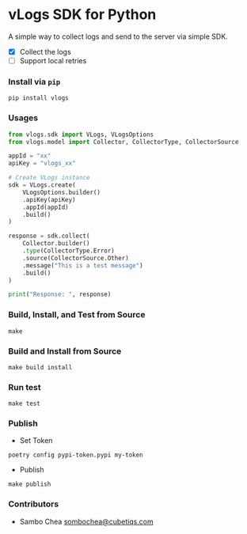 # vLogs SDK for Python

A simple way to collect logs and send to the server via simple SDK.

-   [x] Collect the logs
-   [ ] Support local retries

### Install via `pip`

```shell
pip install vlogs
```

### Usages

```python
from vlogs.sdk import VLogs, VLogsOptions
from vlogs.model import Collector, CollectorType, CollectorSource

appId = "xx"
apiKey = "vlogs_xx"

# Create VLogs instance
sdk = VLogs.create(
    VLogsOptions.builder()
    .apiKey(apiKey)
    .appId(appId)
    .build()
)

response = sdk.collect(
    Collector.builder()
    .type(CollectorType.Error)
    .source(CollectorSource.Other)
    .message("This is a test message")
    .build()
)

print("Response: ", response)

```

### Build, Install, and Test from Source

```shell
make
```

### Build and Install from Source

```shell
make build install
```

### Run test

```shell
make test
```

### Publish

-   Set Token

```shell
poetry config pypi-token.pypi my-token
```

-   Publish

```shell
make publish
```

### Contributors

-   Sambo Chea <sombochea@cubetiqs.com>
